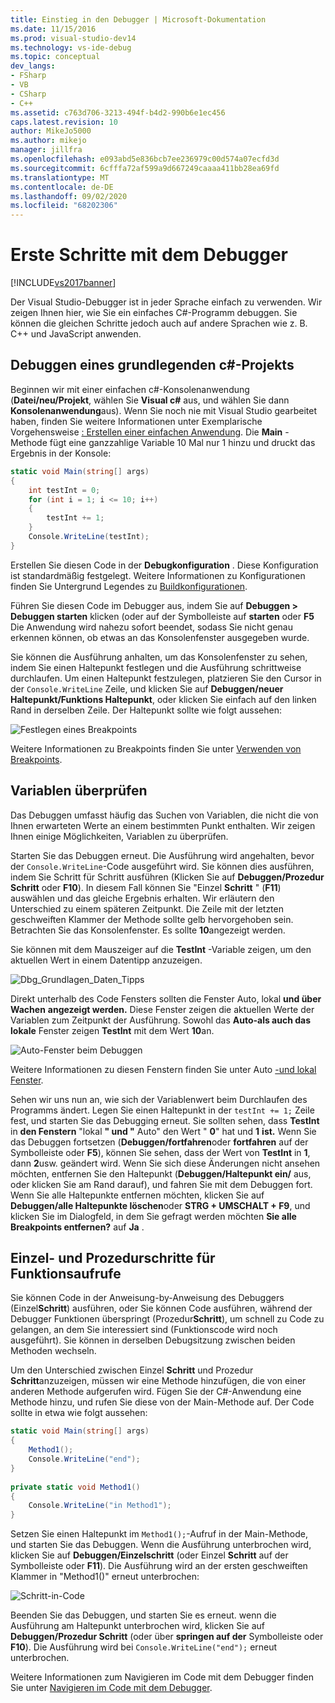 ```yaml
---
title: Einstieg in den Debugger | Microsoft-Dokumentation
ms.date: 11/15/2016
ms.prod: visual-studio-dev14
ms.technology: vs-ide-debug
ms.topic: conceptual
dev_langs:
- FSharp
- VB
- CSharp
- C++
ms.assetid: c763d706-3213-494f-b4d2-990b6e1ec456
caps.latest.revision: 10
author: MikeJo5000
ms.author: mikejo
manager: jillfra
ms.openlocfilehash: e093abd5e836bcb7ee236979c00d574a07ecfd3d
ms.sourcegitcommit: 6cfffa72af599a9d667249caaaa411bb28ea69fd
ms.translationtype: MT
ms.contentlocale: de-DE
ms.lasthandoff: 09/02/2020
ms.locfileid: "68202306"
---
```

# <a name="getting-started-with-the-debugger"></a>Erste Schritte mit dem Debugger
[!INCLUDE[vs2017banner](../includes/vs2017banner.md)]

Der Visual Studio-Debugger ist in jeder Sprache einfach zu verwenden. Wir zeigen Ihnen hier, wie Sie ein einfaches C#-Programm debuggen. Sie können die gleichen Schritte jedoch auch auf andere Sprachen wie z. B. C++ und JavaScript anwenden.  
  
## <a name="debug-a-basic-c-project"></a><a name="BKMK_Start_debugging_a_VS_project"></a> Debuggen eines grundlegenden c#-Projekts  
 Beginnen wir mit einer einfachen c#-Konsolenanwendung (**Datei/neu/Projekt**, wählen Sie **Visual c#** aus, und wählen Sie dann **Konsolenanwendung**aus). Wenn Sie noch nie mit Visual Studio gearbeitet haben, finden Sie weitere Informationen unter Exemplarische Vorgehensweise [: Erstellen einer einfachen Anwendung](../ide/walkthrough-create-a-simple-application-with-visual-csharp-or-visual-basic.md). Die **Main** -Methode fügt eine ganzzahlige Variable 10 Mal nur 1 hinzu und druckt das Ergebnis in der Konsole:  
  
```csharp  
static void Main(string[] args)  
{  
    int testInt = 0;  
    for (int i = 1; i <= 10; i++)  
    {  
        testInt += 1;  
    }  
    Console.WriteLine(testInt);  
}  
```  
  
 Erstellen Sie diesen Code in der **Debugkonfiguration** . Diese Konfiguration ist standardmäßig festgelegt. Weitere Informationen zu Konfigurationen finden Sie Untergrund Legendes zu [Buildkonfigurationen](../ide/understanding-build-configurations.md).  
  
 Führen Sie diesen Code im Debugger aus, indem Sie auf **Debuggen > Debuggen starten** klicken (oder auf der Symbolleiste auf **starten** oder **F5** Die Anwendung wird nahezu sofort beendet, sodass Sie nicht genau erkennen können, ob etwas an das Konsolenfenster ausgegeben wurde.  
  
 Sie können die Ausführung anhalten, um das Konsolenfenster zu sehen, indem Sie einen Haltepunkt festlegen und die Ausführung schrittweise durchlaufen. Um einen Haltepunkt festzulegen, platzieren Sie den Cursor in der `Console.WriteLine` Zeile, und klicken Sie auf **Debuggen/neuer Haltepunkt/Funktions Haltepunkt**, oder klicken Sie einfach auf den linken Rand in derselben Zeile. Der Haltepunkt sollte wie folgt aussehen:  
  
 ![Festlegen eines Breakpoints](../debugger/media/getstartedbreakpoint.png "Getstartedbreakpoint")  
  
 Weitere Informationen zu Breakpoints finden Sie unter [Verwenden von Breakpoints](../debugger/using-breakpoints.md).  
  
## <a name="inspect-variables"></a><a name="BKMK_Inspect_Variables"></a> Variablen überprüfen  
 Das Debuggen umfasst häufig das Suchen von Variablen, die nicht die von Ihnen erwarteten Werte an einem bestimmten Punkt enthalten. Wir zeigen Ihnen einige Möglichkeiten, Variablen zu überprüfen.  
  
 Starten Sie das Debuggen erneut. Die Ausführung wird angehalten, bevor der `Console.WriteLine`-Code ausgeführt wird. Sie können dies ausführen, indem Sie Schritt für Schritt ausführen (Klicken Sie auf **Debuggen/Prozedur Schritt** oder **F10**). In diesem Fall können Sie "Einzel **Schritt** " (**F11**) auswählen und das gleiche Ergebnis erhalten. Wir erläutern den Unterschied zu einem späteren Zeitpunkt. Die Zeile mit der letzten geschweiften Klammer der Methode sollte gelb hervorgehoben sein. Betrachten Sie das Konsolenfenster. Es sollte **10**angezeigt werden.  
  
 Sie können mit dem Mauszeiger auf die **TestInt** -Variable zeigen, um den aktuellen Wert in einem Datentipp anzuzeigen.  
  
 ![Dbg&#95;Grundlagen&#95;Daten&#95;Tipps](../debugger/media/dbg-basics-data-tips.png "DBG_Basics_Data_Tips")  
  
 Direkt unterhalb des Code Fensters sollten die Fenster Auto, lokal **und über** **Wachen** **angezeigt werden.** Diese Fenster zeigen die aktuellen Werte der Variablen zum Zeitpunkt der Ausführung. Sowohl das **Auto-als auch das** **lokale** Fenster zeigen **TestInt** mit dem Wert **10**an.  
  
 ![Auto-Fenster beim Debuggen](../debugger/media/getstartedwindows.png "Getstartedwindows")  
  
 Weitere Informationen zu diesen Fenstern finden Sie unter Auto [-und lokal Fenster](../debugger/autos-and-locals-windows.md).  
  
 Sehen wir uns nun an, wie sich der Variablenwert beim Durchlaufen des Programms ändert. Legen Sie einen Haltepunkt in der `testInt += 1;` Zeile fest, und starten Sie das Debugging erneut. Sie sollten sehen, dass **TestInt** in **den Fenstern** "lokal **" und "** Auto" den Wert " **0**" hat und **1** **ist.** Wenn Sie das Debuggen fortsetzen (**Debuggen/fortfahren**oder **fortfahren** auf der Symbolleiste oder **F5**), können Sie sehen, dass der Wert von **TestInt** in **1**, dann **2**usw. geändert wird. Wenn Sie sich diese Änderungen nicht ansehen möchten, entfernen Sie den Haltepunkt (**Debuggen/Haltepunkt ein/** aus, oder klicken Sie am Rand darauf), und fahren Sie mit dem Debuggen fort. Wenn Sie alle Haltepunkte entfernen möchten, klicken Sie auf **Debuggen/alle Haltepunkte löschen**oder **STRG + UMSCHALT + F9**, und klicken Sie im Dialogfeld, in dem Sie gefragt werden möchten **Sie alle Breakpoints entfernen?** auf **Ja** .  
  
## <a name="stepping-into-and-over-function-calls"></a>Einzel- und Prozedurschritte für Funktionsaufrufe  
 Sie können Code in der Anweisung-by-Anweisung des Debuggers (Einzel**Schritt**) ausführen, oder Sie können Code ausführen, während der Debugger Funktionen überspringt (Prozedur**Schritt**), um schnell zu Code zu gelangen, an dem Sie interessiert sind (Funktionscode wird noch ausgeführt). Sie können in derselben Debugsitzung zwischen beiden Methoden wechseln.  
  
 Um den Unterschied zwischen Einzel **Schritt** und Prozedur **Schritt**anzuzeigen, müssen wir eine Methode hinzufügen, die von einer anderen Methode aufgerufen wird. Fügen Sie der C#-Anwendung eine Methode hinzu, und rufen Sie diese von der Main-Methode auf. Der Code sollte in etwa wie folgt aussehen:  
  
```csharp  
static void Main(string[] args)  
{  
    Method1();  
    Console.WriteLine("end");  
}  
  
private static void Method1()  
{  
    Console.WriteLine("in Method1");  
}  
```  
  
 Setzen Sie einen Haltepunkt im `Method1();`-Aufruf in der Main-Methode, und starten Sie das Debuggen. Wenn die Ausführung unterbrochen wird, klicken Sie auf **Debuggen/Einzelschritt** (oder Einzel **Schritt** auf der Symbolleiste oder **F11**). Die Ausführung wird an der ersten geschweiften Klammer in "Method1()" erneut unterbrochen:  
  
 ![Schritt-in-Code](../debugger/media/getstartedstepinto.png "Getstartedstepinto")  
  
 Beenden Sie das Debuggen, und starten Sie es erneut. wenn die Ausführung am Haltepunkt unterbrochen wird, klicken Sie auf **Debuggen/Prozedur Schritt** (oder über **springen auf der** Symbolleiste oder **F10**). Die Ausführung wird bei `Console.WriteLine("end");` erneut unterbrochen.  
  
 Weitere Informationen zum Navigieren im Code mit dem Debugger finden Sie unter [Navigieren im Code mit dem Debugger](../debugger/navigating-through-code-with-the-debugger.md).

